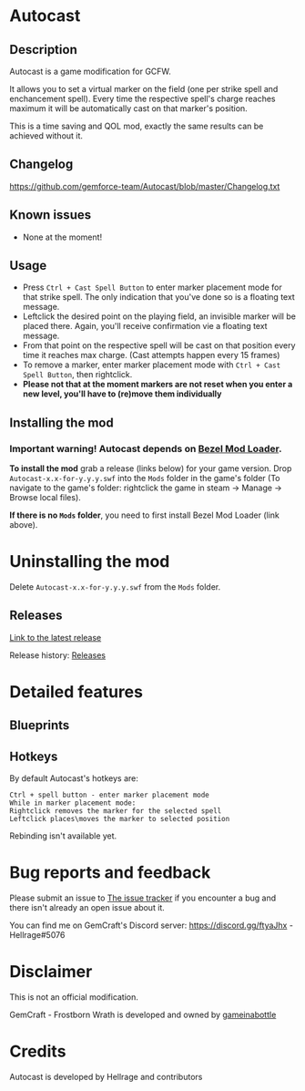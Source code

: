 # Autocast

## Description
Autocast is a game modification for GCFW.

It allows you to set a virtual marker on the field (one per strike spell and enchancement spell). Every time the respective spell's charge reaches maximum it will be automatically cast on that marker's position.


This is a time saving and QOL mod, exactly the same results can be achieved without it.


## Changelog
https://github.com/gemforce-team/Autocast/blob/master/Changelog.txt


## Known issues
* None at the moment!


## Usage
* Press `Ctrl + Cast Spell Button` to enter marker placement mode for that strike spell. The only indication that you've done so is a floating text message.
* Leftclick the desired point on the playing field, an invisible marker will be placed there. Again, you'll receive confirmation vie a floating text message.
* From that point on the respective spell will be cast on that position every time it reaches max charge. (Cast attempts happen every 15 frames)
* To remove a marker, enter marker placement mode with `Ctrl + Cast Spell Button`, then rightclick.
* **Please not that at the moment markers are not reset when you enter a new level, you'll have to (re)move them individually**


## Installing the mod
### Important warning! Autocast depends on [Bezel Mod Loader](https://github.com/gemforce-team/BezelModLoader).

**To install the mod** grab a release (links below) for your game version. Drop `Autocast-x.x-for-y.y.y.swf` into the `Mods` folder in the game's folder (To navigate to the game's folder: rightclick the game in steam -> Manage -> Browse local files).

**If there is no `Mods` folder**, you need to first install Bezel Mod Loader (link above).


# Uninstalling the mod
Delete `Autocast-x.x-for-y.y.y.swf` from the `Mods` folder.


## Releases
[Link to the latest release](https://github.com/gemforce-team/Autocast/releases/latest)

Release history: [Releases](https://github.com/gemforce-team/Autocast/releases)


# Detailed features
## Blueprints

## Hotkeys
By default Autocast's hotkeys are:
```
Ctrl + spell button - enter marker placement mode
While in marker placement mode:
Rightclick removes the marker for the selected spell
Leftclick places\moves the marker to selected position
```
Rebinding isn't available yet.


# Bug reports and feedback
Please submit an issue to [The issue tracker](https://github.com/gemforce-team/Autocast/issues) if you encounter a bug and there isn't already an open issue about it.

You can find me on GemCraft's Discord server: https://discord.gg/ftyaJhx - Hellrage#5076


# Disclaimer
This is not an official modification.

GemCraft - Frostborn Wrath is developed and owned by [gameinabottle](http://gameinabottle.com/)


# Credits
Autocast is developed by Hellrage and contributors
